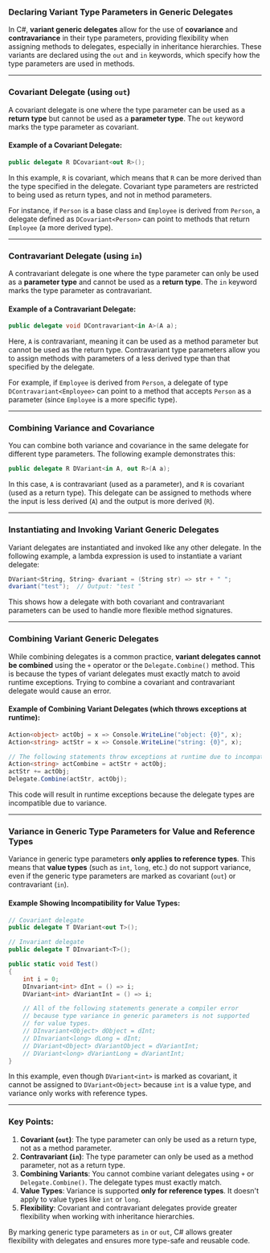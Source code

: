 ### **Declaring Variant Type Parameters in Generic Delegates**

In C#, **variant generic delegates** allow for the use of **covariance** and **contravariance** in their type parameters, providing flexibility when assigning methods to delegates, especially in inheritance hierarchies. These variants are declared using the `out` and `in` keywords, which specify how the type parameters are used in methods.

---

### **Covariant Delegate (using `out`)**

A covariant delegate is one where the type parameter can be used as a **return type** but cannot be used as a **parameter type**. The `out` keyword marks the type parameter as covariant.

#### **Example of a Covariant Delegate**:

```csharp
public delegate R DCovariant<out R>();
```

In this example, `R` is covariant, which means that `R` can be more derived than the type specified in the delegate. Covariant type parameters are restricted to being used as return types, and not in method parameters.

For instance, if `Person` is a base class and `Employee` is derived from `Person`, a delegate defined as `DCovariant<Person>` can point to methods that return `Employee` (a more derived type).

---

### **Contravariant Delegate (using `in`)**

A contravariant delegate is one where the type parameter can only be used as a **parameter type** and cannot be used as a **return type**. The `in` keyword marks the type parameter as contravariant.

#### **Example of a Contravariant Delegate**:

```csharp
public delegate void DContravariant<in A>(A a);
```

Here, `A` is contravariant, meaning it can be used as a method parameter but cannot be used as the return type. Contravariant type parameters allow you to assign methods with parameters of a less derived type than that specified by the delegate.

For example, if `Employee` is derived from `Person`, a delegate of type `DContravariant<Employee>` can point to a method that accepts `Person` as a parameter (since `Employee` is a more specific type).

---

### **Combining Variance and Covariance**

You can combine both variance and covariance in the same delegate for different type parameters. The following example demonstrates this:

```csharp
public delegate R DVariant<in A, out R>(A a);
```

In this case, `A` is contravariant (used as a parameter), and `R` is covariant (used as a return type). This delegate can be assigned to methods where the input is less derived (`A`) and the output is more derived (`R`).

---

### **Instantiating and Invoking Variant Generic Delegates**

Variant delegates are instantiated and invoked like any other delegate. In the following example, a lambda expression is used to instantiate a variant delegate:

```csharp
DVariant<String, String> dvariant = (String str) => str + " ";  
dvariant("test");  // Output: "test "
```

This shows how a delegate with both covariant and contravariant parameters can be used to handle more flexible method signatures.

---

### **Combining Variant Generic Delegates**

While combining delegates is a common practice, **variant delegates cannot be combined** using the `+` operator or the `Delegate.Combine()` method. This is because the types of variant delegates must exactly match to avoid runtime exceptions. Trying to combine a covariant and contravariant delegate would cause an error.

#### **Example of Combining Variant Delegates (which throws exceptions at runtime)**:

```csharp
Action<object> actObj = x => Console.WriteLine("object: {0}", x);  
Action<string> actStr = x => Console.WriteLine("string: {0}", x);  

// The following statements throw exceptions at runtime due to incompatible delegate types.
Action<string> actCombine = actStr + actObj;  
actStr += actObj;  
Delegate.Combine(actStr, actObj);  
```

This code will result in runtime exceptions because the delegate types are incompatible due to variance.

---

### **Variance in Generic Type Parameters for Value and Reference Types**

Variance in generic type parameters **only applies to reference types**. This means that **value types** (such as `int`, `long`, etc.) do not support variance, even if the generic type parameters are marked as covariant (`out`) or contravariant (`in`).

#### **Example Showing Incompatibility for Value Types**:

```csharp
// Covariant delegate
public delegate T DVariant<out T>();  

// Invariant delegate
public delegate T DInvariant<T>();  

public static void Test()  
{  
    int i = 0;  
    DInvariant<int> dInt = () => i;  
    DVariant<int> dVariantInt = () => i;  

    // All of the following statements generate a compiler error  
    // because type variance in generic parameters is not supported  
    // for value types.
    // DInvariant<Object> dObject = dInt;  
    // DInvariant<long> dLong = dInt;  
    // DVariant<Object> dVariantObject = dVariantInt;  
    // DVariant<long> dVariantLong = dVariantInt;
}  
```

In this example, even though `DVariant<int>` is marked as covariant, it cannot be assigned to `DVariant<Object>` because `int` is a value type, and variance only works with reference types.

---

### **Key Points:**

1. **Covariant (`out`)**: The type parameter can only be used as a return type, not as a method parameter.
2. **Contravariant (`in`)**: The type parameter can only be used as a method parameter, not as a return type.
3. **Combining Variants**: You cannot combine variant delegates using `+` or `Delegate.Combine()`. The delegate types must exactly match.
4. **Value Types**: Variance is supported **only for reference types**. It doesn't apply to value types like `int` or `long`.
5. **Flexibility**: Covariant and contravariant delegates provide greater flexibility when working with inheritance hierarchies.

By marking generic type parameters as `in` or `out`, C# allows greater flexibility with delegates and ensures more type-safe and reusable code.